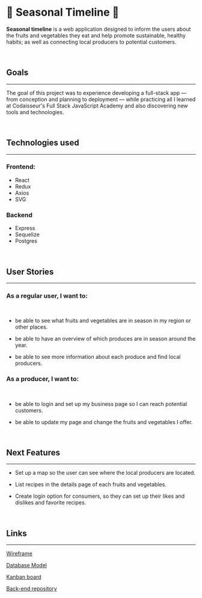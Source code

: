 # 🌱 Seasonal Timeline 🌱

**Seasonal timeline** is a web application designed to inform the users about the fruits and vegetables they eat and help promote sustainable, healthy habits; as well as connecting local producers to potential customers.

<br>

## Goals

---

The goal of this project was to experience developing a full-stack app — from conception and planning to deployment — while practicing all I learned at Codaisseur's Full Stack JavaScript Academy and also discovering new tools and technologies.

<br>

## Technologies used

---

### Frontend:

- React
- Redux
- Axios
- SVG

### Backend

- Express
- Sequelize
- Postgres

<br>

<!-- ## Usability

---

  <br>
  <br> -->

## User Stories

---

### As a regular user, I want to:

  <br>

- be able to see what fruits and vegetables are in season in my region or other places.

- be able to have an overview of which produces are in season around the year.

- be able to see more information about each produce and find local producers.

### As a producer, I want to:

  <br>

- be able to login and set up my business page so I can reach potential customers.
- be able to update my page and change the fruits and vegetables I offer.

  <br>

## Next Features

---

- Set up a map so the user can see where the local producers are located.
- List recipes in the details page of each fruits and vegetables.
- Create login option for consumers, so they can set up their likes and dislikes and favorite recipes.

  <br>

## Links

---

[Wireframe](https://wireframepro.mockflow.com/view/Mo5415YVTmb)

[Database Model](https://dbdiagram.io/d/617b100cfa17df5ea6740d8f)

[Kanban board](https://github.com/users/mferraris/projects/1)

[Back-end repository](https://github.com/mferraris/seasonal-timeline_server)
